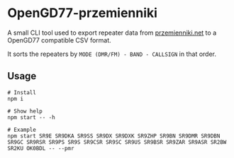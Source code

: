# OpenGD77-przemienniki

A small CLI tool used to export repeater data from [przemienniki.net](https://przemienniki.net) to a OpenGD77 compatible CSV format.

It sorts the repeaters by `MODE (DMR/FM) - BAND - CALLSIGN` in that order.

## Usage
```
# Install
npm i

# Show help
npm start -- -h

# Example
npm start SR9E SR9DKA SR9SS SR9DX SR9DXK SR9ZHP SR9BN SR9DMR SR9DBN SR9GC SR9RSR SR9PS SR9S SR9CSR SR9SC SR9US SR9BSR SR9ZAR SR9ASR SR2BW SR2KU OK0BDL -- --pmr
```